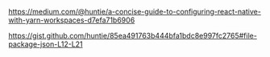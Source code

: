 https://medium.com/@huntie/a-concise-guide-to-configuring-react-native-with-yarn-workspaces-d7efa71b6906

https://gist.github.com/huntie/85ea491763b444bfa1bdc8e997fc2765#file-package-json-L12-L21